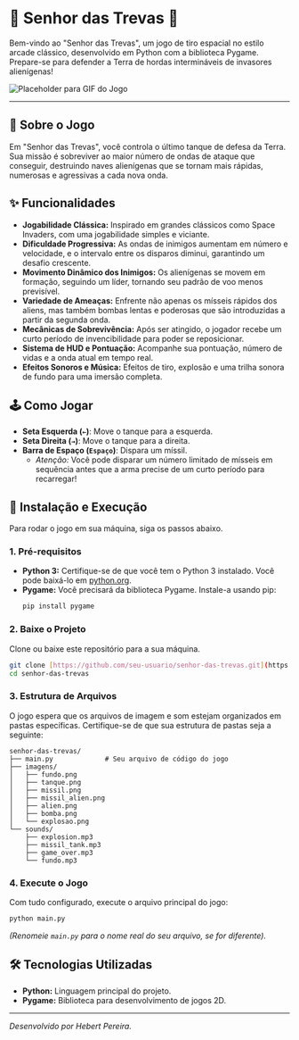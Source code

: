 # 👾 Senhor das Trevas 👾

Bem-vindo ao "Senhor das Trevas", um jogo de tiro espacial no estilo arcade clássico, desenvolvido em Python com a biblioteca Pygame. Prepare-se para defender a Terra de hordas intermináveis de invasores alienígenas!

![Placeholder para GIF do Jogo](https://placehold.co/800x400/000000/FFFFFF?text=Gameplay+Senhor+das+Trevas)


---

## 🎯 Sobre o Jogo

Em "Senhor das Trevas", você controla o último tanque de defesa da Terra. Sua missão é sobreviver ao maior número de ondas de ataque que conseguir, destruindo naves alienígenas que se tornam mais rápidas, numerosas e agressivas a cada nova onda.

## ✨ Funcionalidades

* **Jogabilidade Clássica:** Inspirado em grandes clássicos como Space Invaders, com uma jogabilidade simples e viciante.
* **Dificuldade Progressiva:** As ondas de inimigos aumentam em número e velocidade, e o intervalo entre os disparos diminui, garantindo um desafio crescente.
* **Movimento Dinâmico dos Inimigos:** Os alienígenas se movem em formação, seguindo um líder, tornando seu padrão de voo menos previsível.
* **Variedade de Ameaças:** Enfrente não apenas os mísseis rápidos dos aliens, mas também bombas lentas e poderosas que são introduzidas a partir da segunda onda.
* **Mecânicas de Sobrevivência:** Após ser atingido, o jogador recebe um curto período de invencibilidade para poder se reposicionar.
* **Sistema de HUD e Pontuação:** Acompanhe sua pontuação, número de vidas e a onda atual em tempo real.
* **Efeitos Sonoros e Música:** Efeitos de tiro, explosão e uma trilha sonora de fundo para uma imersão completa.

## 🕹️ Como Jogar

* **Seta Esquerda (`←`)**: Move o tanque para a esquerda.
* **Seta Direita (`→`)**: Move o tanque para a direita.
* **Barra de Espaço (`Espaço`)**: Dispara um míssil.
    * *Atenção:* Você pode disparar um número limitado de mísseis em sequência antes que a arma precise de um curto período para recarregar!

## 🚀 Instalação e Execução

Para rodar o jogo em sua máquina, siga os passos abaixo.

### 1. Pré-requisitos

* **Python 3:** Certifique-se de que você tem o Python 3 instalado. Você pode baixá-lo em [python.org](https://www.python.org/).
* **Pygame:** Você precisará da biblioteca Pygame. Instale-a usando pip:
    ```bash
    pip install pygame
    ```

### 2. Baixe o Projeto

Clone ou baixe este repositório para a sua máquina.

```bash
git clone [https://github.com/seu-usuario/senhor-das-trevas.git](https://github.com/seu-usuario/senhor-das-trevas.git)
cd senhor-das-trevas
```

### 3. Estrutura de Arquivos

O jogo espera que os arquivos de imagem e som estejam organizados em pastas específicas. Certifique-se de que sua estrutura de pastas seja a seguinte:

```
senhor-das-trevas/
├── main.py             # Seu arquivo de código do jogo
├── imagens/
│   ├── fundo.png
│   ├── tanque.png
│   ├── missil.png
│   ├── missil_alien.png
│   ├── alien.png
│   ├── bomba.png
│   └── explosao.png
└── sounds/
    ├── explosion.mp3
    ├── missil_tank.mp3
    ├── game_over.mp3
    └── fundo.mp3
```

### 4. Execute o Jogo

Com tudo configurado, execute o arquivo principal do jogo:

```bash
python main.py
```
*(Renomeie `main.py` para o nome real do seu arquivo, se for diferente).*

## 🛠️ Tecnologias Utilizadas

* **Python:** Linguagem principal do projeto.
* **Pygame:** Biblioteca para desenvolvimento de jogos 2D.

---
*Desenvolvido por Hebert Pereira.*
